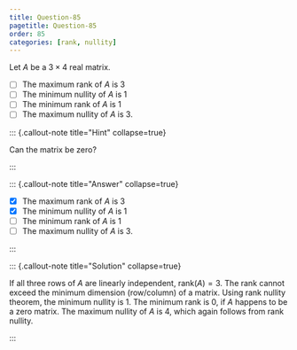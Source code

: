 ```yaml
---
title: Question-85
pagetitle: Question-85
order: 85
categories: [rank, nullity]
---
```


Let $\displaystyle A$ be a $\displaystyle 3\times 4$ real matrix.

- [ ] The maximum rank of $\displaystyle A$ is $\displaystyle 3$
- [ ] The minimum nullity of $\displaystyle A$ is $\displaystyle 1$
- [ ] The minimum rank of $\displaystyle A$ is $\displaystyle 1$
- [ ] The maximum nullity of $\displaystyle A$ is $\displaystyle 3$.

::: {.callout-note title="Hint" collapse=true}

Can the matrix be zero?

:::

::: {.callout-note title="Answer" collapse=true}

- [x] The maximum rank of $\displaystyle A$ is $\displaystyle 3$
- [x] The minimum nullity of $\displaystyle A$ is $\displaystyle 1$
- [ ] The minimum rank of $\displaystyle A$ is $\displaystyle 1$
- [ ] The maximum nullity of $\displaystyle A$ is $\displaystyle 3$.

:::

::: {.callout-note title="Solution" collapse=true}

If all three rows of $\displaystyle A$ are linearly independent, $\displaystyle \text{rank}( A) =3$. The rank cannot exceed the minimum dimension (row/column) of a matrix. Using rank nullity theorem, the minimum nullity is $\displaystyle 1$. The minimum rank is $\displaystyle 0$, if $\displaystyle A$ happens to be a zero matrix. The maximum nullity of $\displaystyle A$ is $\displaystyle 4$, which again follows from rank nullity.


:::
